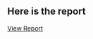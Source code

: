 ## Here is the report 
[View Report](https://github.com/William-07/Enhancing-Revenue-for-Global-Hotels-and-Resorts/blob/main/Report/01.%20Final_Report_ReadyToWorkTeam.pdf)
